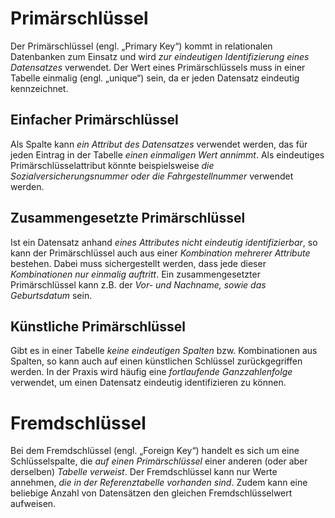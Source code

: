 # Primärschlüssel
Der Primärschlüssel (engl. „Primary Key“) kommt in relationalen Datenbanken zum Einsatz und wird *zur eindeutigen Identifizierung eines Datensatzes* verwendet. Der Wert eines Primärschlüssels muss in einer Tabelle einmalig (engl. „unique“) sein, da er jeden Datensatz eindeutig kennzeichnet.

## Einfacher Primärschlüssel
Als Spalte kann *ein Attribut des Datensatzes* verwendet werden, das für jeden Eintrag in der Tabelle *einen einmaligen Wert annimmt*. Als eindeutiges Primärschlüsselattribut könnte beispielsweise *die Sozialversicherungsnummer oder die Fahrgestellnummer* verwendet werden.

## Zusammengesetzte Primärschlüssel
Ist ein Datensatz anhand *eines Attributes nicht eindeutig identifizierbar*, so kann der Primärschlüssel auch aus einer *Kombination mehrerer Attribute* bestehen. Dabei muss sichergestellt werden, dass jede dieser *Kombinationen nur einmalig auftritt*. Ein zusammengesetzter Primärschlüssel kann z.B. der *Vor- und Nachname, sowie das Geburtsdatum* sein.

## Künstliche Primärschlüssel 
Gibt es in einer Tabelle *keine eindeutigen Spalten* bzw. Kombinationen aus Spalten, so kann auch auf einen künstlichen Schlüssel zurückgegriffen werden. In der Praxis wird häufig eine *fortlaufende Ganzzahlenfolge* verwendet, um einen Datensatz eindeutig identifizieren zu können.

# Fremdschlüssel
Bei dem Fremdschlüssel (engl. „Foreign Key“) handelt es sich um eine Schlüsselspalte, die *auf einen Primärschlüssel* einer anderen (oder aber derselben) *Tabelle verweist*. Der Fremdschlüssel kann nur Werte annehmen, *die in der Referenztabelle vorhanden sind*. Zudem kann eine beliebige Anzahl von Datensätzen den gleichen Fremdschlüsselwert aufweisen.
